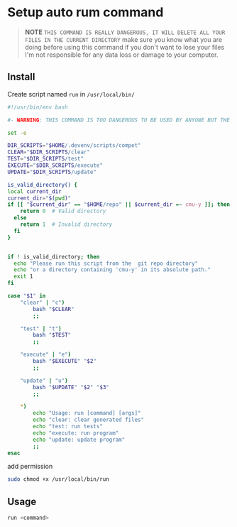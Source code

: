 # Setup auto rum command

> **NOTE**
> `THIS COMMAND IS REALLY DANGEROUS, IT WILL DELETE ALL YOUR FILES IN THE CURRENT DIRECTORY`
> make sure you know what you are doing before using this command if you don't want to lose your files
> I'm not responsible for any data loss or damage to your computer.

## Install

Create script named `run` in `/usr/local/bin/`


```bash
#!/usr/bin/env bash

#- WARNING: THIS COMMAND IS TOO DANGEROUS TO BE USED BY ANYONE BUT THE AUTHOR.

set -e

DIR_SCRIPTS="$HOME/.devenv/scripts/compet"
CLEAR="$DIR_SCRIPTS/clear"
TEST="$DIR_SCRIPTS/test"
EXECUTE="$DIR_SCRIPTS/execute"
UPDATE="$DIR_SCRIPTS/update"

is_valid_directory() {
local current_dir
current_dir="$(pwd)"
if [[ "$current_dir" == "$HOME/repo" || $current_dir =~ cmu-y ]]; then
    return 0  # Valid directory
  else
    return 1  # Invalid directory
  fi
}


if ! is_valid_directory; then
  echo "Please run this script from the  git repo directory"
  echo "or a directory containing 'cmu-y' in its absolute path."
  exit 1
fi

case "$1" in
	"clear" | "c")
		bash "$CLEAR"
		;;

	"test" | "t")
		bash "$TEST"
		;;

	"execute" | "e")
		bash "$EXECUTE" "$2"
		;;

	"update" | "u")
		bash "$UPDATE" "$2" "$3"
		;;

	*)
		echo "Usage: run [command] [args]"
		echo "clear: clear generated files"
		echo "test: run tests"
		echo "execute: run program"
		echo "update: update program"
		;;
esac

```

add permission

```bash
sudo chmod +x /usr/local/bin/run
```

## Usage

```bash
run <command>
```